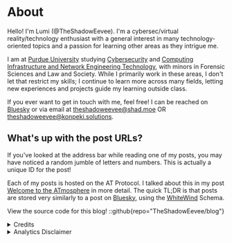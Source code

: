 # About

Hello! I'm Lumi (@TheShadowEevee). I'm a cybersec/virtual reality/technology enthusiast with a
general interest in many technology-oriented topics and a passion for learning other areas as they
intrigue me.

I am at [Purdue University](https://purdue.edu) studying
[Cybersecurity](https://polytechnic.purdue.edu/degrees/cybersecurity) and
[Computing Infrastructure and Network Engineering Technology](https://polytechnic.purdue.edu/degrees/computing-infrastructure-and-network-engineering-technology),
with minors in Forensic Sciences and Law and Society. While I primarily work in these areas, I don't
let that restrict my skills; I continue to learn more across many fields, letting new experiences
and projects guide my learning outside class.

If you ever want to get in touch with me, feel free! I can be reached on
[Bluesky](https://bsky.app/profile/theshadoweevee.konpeki.solutions) or via email at
[theshadoweevee@shad.moe](mailto:theshadoweevee@shad.moe) OR
[theshadoweevee@konpeki.solutions](mailto:theshadoweevee@konpeki.solutions).

## What's up with the post URLs?

If you've looked at the address bar while reading one of my posts, you may have noticed a random
jumble of letters and numbers. This is actually a unique ID for the post!

Each of my posts is hosted on the AT Protocol. I talked about this in my post
[Welcome to the ATmosphere](https://shad.moe/posts/3lgbnigwdzk2r/) in more detail. The quick TL;DR
is that posts are stored very similarly to a post on [Bluesky](https://bsky.social), using the
[WhiteWind](https://whtwnd.com) Schema.

View the source code for this blog! ::github{repo="TheShadowEevee/blog"}

<details><summary>Credits</summary>

> ### Theme
>
> This site uses the Fuwari theme (based on Astro) ::github{repo="saicaca/fuwari"}

> ### Post Storage
>
> Posts are stored and retrieved using the [AT Protocol](https://atproto.com/), using the
> [Whitewind](https://whtwnd.com/) schema.

> ### Libraries
>
> ::github{repo="withastro/astro"}

> ### Sources of images used in this site
>
> - [AxoBlu](https://bsky.app/profile/axoblu.konpeki.solutions)
> - [Unsplash](https://unsplash.com/)

</details>

<details><summary>Analytics Disclaimer</summary>

All data collected is non-identifiable. If you have specific questions about the below statements,
email [privacy@shad.moe](mailto:privacy@shad.moe).

### Umami Analytics

This site uses [Umami Analytics](https://umami.is/docs). No identifying data is stored. Analytics
are publically available on
[umami.shad.moe](https://umami.shad.moe/share/HqYVQyua92lQjgMg/shad.moe).

Umami Analytics is used to monitor number of visitors, and popular posts on the blog. Accessible
data includes:

- Path Visited
- Referrer
- Country of Origin
- Device (Desktop, Mobile, etc.)
- Operating System (Listed as Windows, iOS, etc.)

### Cloudflare Analytics

This site uses
[Cloudflare DNS Analytics](https://developers.cloudflare.com/dns/additional-options/analytics/).
Collected personal data is limited to the IP Address of the connecting device.

Cloudflare DNS Analytics is used to monitor number of visitors across `*.shad.moe`. Accessible data
includes:

- Query name
- Query type (same as DNS record type)
- Response code
- Responding Cloudflare Data center
- Source IP
- Destination IP
- Protocol
- IP version

</details>
